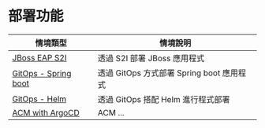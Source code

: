 # 部署功能

| 情境類型 | 情境說明 |
|---|---|
| [JBoss EAP S2I](https://github.com/CCChou/OpenShift-PoC-Scenario/blob/main/01_Admin/01_gitops_install/README.md) | 透過 S2I 部署 JBoss 應用程式 |
| [GitOps - Spring boot](https://github.com/CCChou/OpenShift-PoC-Scenario/blob/main/01_Admin/01_gitops_install/README.md) | 透過 GitOps 方式部署 Spring boot 應用程式 |
| [GitOps - Helm](https://github.com/CCChou/OpenShift-PoC-Scenario/blob/main/01_Admin/01_gitops_install/README.md) | 透過 GitOps 搭配 Helm 進行程式部署 |
| [ACM with ArgoCD](https://github.com/CCChou/OpenShift-PoC-Scenario/blob/main/01_Admin/01_gitops_install/README.md) | ACM ... |
